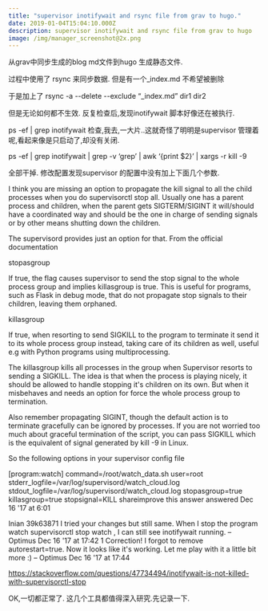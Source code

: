 ```yaml
---
title: "supervisor inotifywait and rsync file from grav to hugo."
date: 2019-01-04T15:04:10.000Z
description: supervisor inotifywait and rsync file from grav to hugo
image: /img/manager_screenshot@2x.png
---
```


从grav中同步生成的blog md文件到hugo 生成静态文件.

过程中使用了 rsync 来同步数据. 但是有一个_index.md 不希望被删除

于是加上了  rsync -a --delete --exclude “_index.md” dir1 dir2

但是无论如何都不生效. 反复检查后,发现inotifywait 脚本好像还在被执行.

ps -ef | grep inotifywait 检查,我去,一大片..这就奇怪了明明是supervisor 管理着呢,看起来像是只启动了,却没有关闭.

ps -ef | grep inotifywait | grep -v ‘grep’ | awk ‘{print $2}’ | xargs -r kill -9

全部干掉. 修改配置发现supervisor 的配置中没有加上下面几个参数.

I think you are missing an option to propagate the kill signal to all the child processes when you do supervisorctl stop all. Usually one has a parent process and children, when the parent gets SIGTERM/SIGINT it will/should have a coordinated way and should be the one in charge of sending signals or by other means shutting down the children.

The supervisord provides just an option for that. From the official documentation

stopasgroup

If true, the flag causes supervisor to send the stop signal to the whole process group and implies killasgroup is true. This is useful for programs, such as Flask in debug mode, that do not propagate stop signals to their children, leaving them orphaned.

killasgroup

If true, when resorting to send SIGKILL to the program to terminate it send it to its whole process group instead, taking care of its children as well, useful e.g with Python programs using multiprocessing.

The killasgroup kills all processes in the group when Supervisor resorts to sending a SIGKILL. The idea is that when the process is playing nicely, it should be allowed to handle stopping it's children on its own. But when it misbehaves and needs an option for force the whole process group to termination.

Also remember propagating SIGINT, though the default action is to terminate gracefully can be ignored by processes. If you are not worried too much about graceful termination of the script, you can pass SIGKILL which is the equivalent of signal generated by kill -9 in Linux.

So the following options in your supervisor config file

[program:watch]
command=/root/watch_data.sh
user=root
stderr_logfile=/var/log/supervisord/watch_cloud.log
stdout_logfile=/var/log/supervisord/watch_cloud.log
stopasgroup=true
killasgroup=true
stopsignal=KILL
shareimprove this answer
answered Dec 16 '17 at 6:01

Inian
39k63871
I tried your changes but still same. When I stop the program watch supervisorctl stop watch , I can still see inotifywait running. – Optimus Dec 16 '17 at 17:42
1
Correction! I forgot to remove autorestart=true. Now it looks like it's working. Let me play with it a little bit more :) – Optimus Dec 16 '17 at 17:44

https://stackoverflow.com/questions/47734494/inotifywait-is-not-killed-with-supervisorctl-stop


OK,一切都正常了.
这几个工具都值得深入研究.先记录一下.